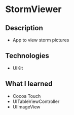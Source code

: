 # StormViewer


## Description

* App to view storm pictures

## Technologies

* UIKit

## What I learned
* Cocoa Touch 
* UITableViewController
* UIImageView

